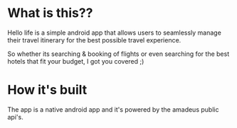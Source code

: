 # What is this??

Hello life is a simple android app that allows users to seamlessly manage their travel itinerary for the best possible travel experience. 

So whether its searching & booking of flights or even searching for the best hotels that fit your budget, I got you covered ;)

# How it's built

The app is a native android app and it's powered by the amadeus public api's.